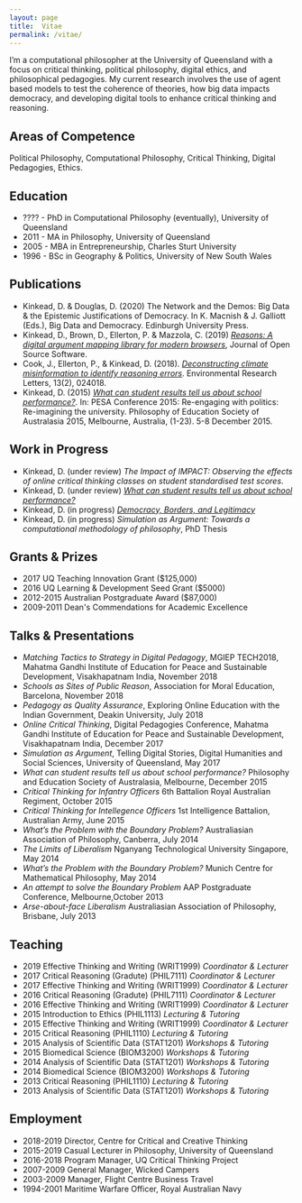 ```yaml
---
layout: page
title:  Vitae
permalink: /vitae/
---
```


I’m a computational philosopher at the University of Queensland with a focus on critical thinking, political philosophy, digital ethics, and philosophical pedagogies.  My current research involves the use of agent based models to test the coherence of theories, how big data impacts democracy, and developing digital tools to enhance critical thinking and reasoning.


## Areas of Competence

Political Philosophy, Computational Philosophy, Critical Thinking, Digital Pedagogies, Ethics.


## Education

  - ???? - PhD in Computational Philosophy (eventually), University of Queensland
  - 2011 - MA in Philosophy, University of Queensland
  - 2005 - MBA in Entrepreneurship, Charles Sturt University
  - 1996 - BSc in Geography & Politics, University of New South Wales


## Publications

  - Kinkead, D. & Douglas, D. (2020) The Network and the Demos: Big Data & the Epistemic Justifications of Democracy. In K. Macnish & J. Galliott (Eds.), Big Data and Democracy. Edinburgh University Press.
  - Kinkead, D., Brown, D., Ellerton, P. & Mazzola, C. (2019) [_Reasons: A digital argument mapping library for modern browsers_](https://doi.org/10.21105/joss.01044), Journal of Open Source Software.
  - Cook, J., Ellerton, P., & Kinkead, D. (2018). [_Deconstructing climate misinformation to identify reasoning errors_](http://iopscience.iop.org/article/10.1088/1748-9326/aaa49f). Environmental Research Letters, 13(2), 024018.
  - Kinkead, D. (2015) [_What can student results tell us about school performance?_](https://espace.library.uq.edu.au/view/UQ:380210). In: PESA Conference 2015: Re-engaging with politics: Re-imagining the university. Philosophy of Education Society of Australasia 2015, Melbourne, Australia, (1-23). 5-8 December 2015.


## Work in Progress


  - Kinkead, D. (under review) _The Impact of IMPACT: Observing the effects of online critical thinking classes on student standardised test scores_.
  - Kinkead, D. (under review) [_What can student results tell us about school performance?_](http://dave.kinkead.com.au/school-performance/)
  - Kinkead, D. (in progress) [_Democracy, Borders, and Legitimacy_](http://dave.kinkead.com.au/modelling-the-boundary-problem/)
  - Kinkead, D. (in progress) _Simulation as Argument: Towards a computational methodology of philosophy_, PhD Thesis


## Grants & Prizes

  - 2017 UQ Teaching Innovation Grant ($125,000)
  - 2016 UQ Learning & Development Seed Grant ($5000)
  - 2012-2015 Australian Postgraduate Award ($87,000)
  - 2009-2011 Dean's Commendations for Academic Excellence


## Talks & Presentations

  - _Matching Tactics to Strategy in Digital Pedagogy_, MGIEP TECH2018, Mahatma Gandhi Institute of Education for Peace and Sustainable Development, Visakhapatnam India, November 2018
  - _Schools as Sites of Public Reason_, Association for Moral Education, Barcelona, November 2018
  - _Pedagogy as Quality Assurance_, Exploring Online Education with the Indian Government, Deakin University, July 2018
  - _Online Critical Thinking_, Digital Pedagogies Conference, Mahatma Gandhi Institute of Education for Peace and Sustainable Development, Visakhapatnam India, December 2017
  - _Simulation as Argument_, Telling Digital Stories, Digital Humanities and Social Sciences, University of Queensland, May 2017
  - _What can student results tell us about school performance?_ Philosophy and Education Society of Australasia, Melbourne, December 2015
  - _Critical Thinking for Infantry Officers_ 6th Battalion Royal Australian Regiment, October 2015
  - _Critical Thinking for Intellegence Officers_ 1st Intelligence Battalion, Australian Army, June 2015
  - _What’s the Problem with the Boundary Problem?_ Australiasian Association of Philosophy, Canberra, July 2014 
  - _The Limits of Liberalism_ Nganyang Technological University Singapore, May 2014 
  - _What’s the Problem with the Boundary Problem?_ Munich Centre for Mathematical Philosophy, May 2014
  - _An attempt to solve the Boundary Problem_ AAP Postgraduate Conference, Melbourne,October 2013
  - _Arse-about-face Liberalism_ Australiasian Association of Philosophy, Brisbane, July 2013


## Teaching

  - 2019 Effective Thinking and Writing (WRIT1999) _Coordinator & Lecturer_
  - 2017 Critical Reasoning (Gradute) (PHIL7111) _Coordinator & Lecturer_
  - 2017 Effective Thinking and Writing (WRIT1999) _Coordinator & Lecturer_
  - 2016 Critical Reasoning (Gradute) (PHIL7111) _Coordinator & Lecturer_
  - 2016 Effective Thinking and Writing (WRIT1999) _Coordinator & Lecturer_
  - 2015 Introduction to Ethics (PHIL1113) _Lecturing & Tutoring_
  - 2015 Effective Thinking and Writing (WRIT1999) _Coordinator & Lecturer_
  - 2015 Critical Reasoning (PHIL1110) _Lecturing & Tutoring_
  - 2015 Analysis of Scientific Data (STAT1201) _Workshops & Tutoring_
  - 2015 Biomedical Science (BIOM3200) _Workshops & Tutoring_
  - 2014 Analysis of Scientific Data (STAT1201) _Workshops & Tutoring_
  - 2014 Biomedical Science (BIOM3200) _Workshops & Tutoring_
  - 2013 Critical Reasoning (PHIL1110) _Lecturing & Tutoring_
  - 2013 Analysis of Scientific Data (STAT1201) _Workshops & Tutoring_
  

## Employment

  - 2018-2019 Director, Centre for Critical and Creative Thinking
  - 2015-2019 Casual Lecturer in Philosophy, University of Queensland
  - 2016-2018 Program Manager, UQ Critical Thinking Project
  - 2007-2009 General Manager, Wicked Campers
  - 2003-2009 Manager, Flight Centre Business Travel
  - 1994-2001 Maritime Warfare Officer, Royal Australian Navy
